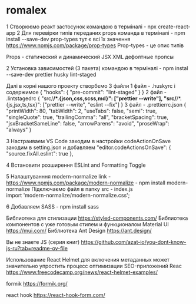 # romalex

1 Створюємо реакт застосунок командою в терміналі - npx create-react-app 2 Для
перевірки типів переданих props команда в терміналі - npm install --save-dev
prop-types тут є всі їх значення https://www.npmjs.com/package/prop-types
Prop-types - це опис типів

Props - статический и динамический JSX XML дефолтные пропсы

2 Установка зависимостей (3 пакета) командою в терміналі - npm instal --save-dev
prettier husky lint-staged

Далі в корні нашого проекту створбємо 3 файли 1 файл - .huskyrc і содержимое {
"hooks": { "pre-commit": "lint-staged" } } 2 файл - .lintstagedrc {
"src/**/\*.{json,css,scss,md}": ["prettier --write"],
"src/**/\*.{js,jsx,ts,tsx}": ["prettier --write", "eslint --fix"] } 3 файл -
.prettierrc.json { "printWidth": 80, "tabWidth": 2, "useTabs": false, "semi":
true, "singleQuote": true, "trailingComma": "all", "bracketSpacing": true,
"jsxBracketSameLine": false, "arrowParens": "avoid", "proseWrap": "always" }

3 Настраиваем VS Code заходим в настройки codeActionOnSave заходим в
setting.json и добавляем "editor.codeActionsOnSave": { "source.fixAll.eslint":
true },

4 Встановити розширення ESLint and Formatting Toggle

5 Налаштуванння modern-normalize link -
https://www.npmjs.com/package/modern-normalize - npm install modern-normalize
Підключаємо файл в папку src - index.js  
import 'modern-normalize/modern-normalize.css';

6 Добавляем SASS - npm install sass

Библиотека для стилизации https://styled-components.com/ Библиотека компонентов
с уже готовым стилем и функционалом Material UI https://mui.com/ Библиотека Ant
Design https://ant.design/

Вы не знаете JS (серия книг)
https://github.com/azat-io/you-dont-know-js-ru?tab=readme-ov-file

Использование React Helmet для включения метаданных может значительно упростить
процесс оптимизации SEO-приложений Reac
https://www.freecodecamp.org/news/react-helmet-examples/

formik https://formik.org/

react hook https://react-hook-form.com/
